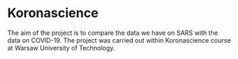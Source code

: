 # Koronascience
The aim of the project is to compare the data we have on SARS with the data on COVID-19. The project was carried out within Koronascience course at Warsaw University of Technology.
